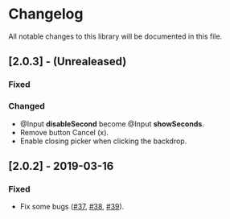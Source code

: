 # Changelog
All notable changes to this library will be documented in this file.

## [2.0.3] - (Unrealeased)
### Fixed

### Changed
- @Input **disableSecond** become @Input **showSeconds**.
- Remove button Cancel (x).
- Enable closing picker when clicking the backdrop.

## [2.0.2] - 2019-03-16
### Fixed
- Fix some bugs ([#37](https://github.com/h2qutc/ngx-mat-datetime-picker/issues/37), [#38](https://github.com/h2qutc/ngx-mat-datetime-picker/issues/38), [#39](https://github.com/h2qutc/ngx-mat-datetime-picker/issues/39)).